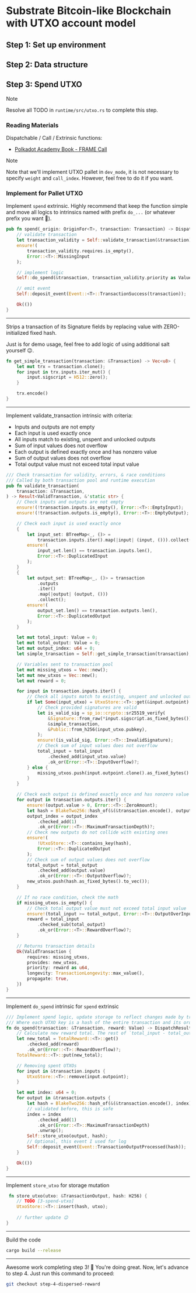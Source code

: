 # Substrate Bitcoin-like Blockchain with UTXO account model

## Step 1: Set up environment
## Step 2: Data structure
## Step 3: Spend UTXO

> [!Note]
> Resolve all TODO in `runtime/src/utxo.rs` to complete this step.

### Reading Materials

Dispatchable / Call / Extrinsic functions:

- [Polkadot Academy Book - FRAME Call](https://polkadot-blockchain-academy.github.io/pba-book/frame/calls/page.html)

> [!Note]
> Note that we'll implement UTXO pallet in `dev_mode`, it is not necessary to specify `weight` and `call_index`. However, feel free to do it if you want.


### Implement for Pallet UTXO 

Implement `spend` extrinsic. Highly recommend that keep the function simple and move all logics to intrinsics named with prefix `do_...` (or whatever prefix you want 👀).

```rust
pub fn spend(_origin: OriginFor<T>, transaction: Transaction) -> DispatchResult {
    // validate transaction
    let transaction_validity = Self::validate_transaction(&transaction)?;
    ensure!(
        transaction_validity.requires.is_empty(),
        Error::<T>::MissingInput
    );

    // implement logic
    Self::do_spend(&transaction, transaction_validity.priority as Value)?;

    // emit event
    Self::deposit_event(Event::<T>::TransactionSuccess(transaction));

    Ok(())
}
```

---

Strips a transaction of its Signature fields by replacing value with ZERO-initialized fixed hash.


Just is for demo usage, feel free to add logic of using additional salt yourself 😉.

```rust
fn get_simple_transaction(transaction: &Transaction) -> Vec<u8> {
    let mut trx = transaction.clone();
    for input in trx.inputs.iter_mut() {
        input.sigscript = H512::zero();
    }

    trx.encode()
}
```

---

Implement validate_transaction intrinsic with criteria:

- Inputs and outputs are not empty
- Each input is used exactly once
- All inputs match to existing, unspent and unlocked outputs
- Sum of input values does not overflow
- Each output is defined exactly once and has nonzero value
- Sum of output values does not overflow
- Total output value must not exceed total input value

```rust
/// Check transaction for validity, errors, & race conditions
/// Called by both transaction pool and runtime execution
pub fn validate_transaction(
    transaction: &Transaction,
) -> Result<ValidTransaction, &'static str> {
    // Check inputs and outputs are not empty
    ensure!(!transaction.inputs.is_empty(), Error::<T>::EmptyInput);
    ensure!(!transaction.outputs.is_empty(), Error::<T>::EmptyOutput);

    // Check each input is used exactly once
    {
        let input_set: BTreeMap<_, ()> =
            transaction.inputs.iter().map(|input| (input, ())).collect();
        ensure!(
            input_set.len() == transaction.inputs.len(),
            Error::<T>::DuplicatedInput
        );
    }
    {
        let output_set: BTreeMap<_, ()> = transaction
            .outputs
            .iter()
            .map(|output| (output, ()))
            .collect();
        ensure!(
            output_set.len() == transaction.outputs.len(),
            Error::<T>::DuplicatedOutput
        );
    }

    let mut total_input: Value = 0;
    let mut total_output: Value = 0;
    let mut output_index: u64 = 0;
    let simple_transaction = Self::get_simple_transaction(transaction);

    // Variables sent to transaction pool
    let mut missing_utxos = Vec::new();
    let mut new_utxos = Vec::new();
    let mut reward = 0;

    for input in transaction.inputs.iter() {
        // Check all inputs match to existing, unspent and unlocked outputs
        if let Some(input_utxo) = UtxoStore::<T>::get(&input.outpoint) {
            // Check provided signatures are valid
            let is_valid_sig = sp_io::crypto::sr25519_verify(
                &Signature::from_raw(*input.sigscript.as_fixed_bytes()),
                &simple_transaction,
                &Public::from_h256(input_utxo.pubkey),
            );
            ensure!(is_valid_sig, Error::<T>::InvalidSignature);
            // Check sum of input values does not overflow
            total_input = total_input
                .checked_add(input_utxo.value)
                .ok_or(Error::<T>::InputOverflow)?;
        } else {
            missing_utxos.push(input.outpoint.clone().as_fixed_bytes().to_vec());
        }
    }

    // Check each output is defined exactly once and has nonzero value
    for output in transaction.outputs.iter() {
        ensure!(output.value > 0, Error::<T>::ZeroAmount);
        let hash = BlakeTwo256::hash_of(&(&transaction.encode(), output_index));
        output_index = output_index
            .checked_add(1)
            .ok_or(Error::<T>::MaximumTransactionDepth)?;
        // Check new outputs do not collide with existing ones
        ensure!(
            !UtxoStore::<T>::contains_key(hash),
            Error::<T>::DuplicatedOutput
        );
        // Check sum of output values does not overflow
        total_output = total_output
            .checked_add(output.value)
            .ok_or(Error::<T>::OutputOverflow)?;
        new_utxos.push(hash.as_fixed_bytes().to_vec());
    }

    // If no race condition, check the math
    if missing_utxos.is_empty() {
        // Check total output value must not exceed total input value
        ensure!(total_input >= total_output, Error::<T>::OutputOverInput);
        reward = total_input
            .checked_sub(total_output)
            .ok_or(Error::<T>::RewardOverflow)?;
    }

    // Returns transaction details
    Ok(ValidTransaction {
        requires: missing_utxos,
        provides: new_utxos,
        priority: reward as u64,
        longevity: TransactionLongevity::max_value(),
        propagate: true,
    })
}
```

---

Implement `do_spend` intrinsic for `spend` extrinsic

```rust
/// Implement spend logic, update storage to reflect changes made by transaction
/// Where each UTXO key is a hash of the entire transaction and its order in the `TransactionOutputs` vector
fn do_spend(transaction: &Transaction, reward: Value) -> DispatchResult {
    // Calculate new reward total. The rest of `total_input - total_output` will be used for block reward.
    let new_total = TotalReward::<T>::get()
        .checked_add(reward)
        .ok_or(Error::<T>::RewardOverflow)?;
    TotalReward::<T>::put(new_total);

    // Removing spent UTXOs
    for input in &transaction.inputs {
        UtxoStore::<T>::remove(input.outpoint);
    }

    let mut index: u64 = 0;
    for output in &transaction.outputs {
        let hash = BlakeTwo256::hash_of(&(&transaction.encode(), index));
        // validated before, this is safe
        index = index
            .checked_add(1)
            .ok_or(Error::<T>::MaximumTransactionDepth)
            .unwrap();
        Self::store_utxo(output, hash);
        // Optional, this event I used for log 
        Self::deposit_event(Event::TransactionOutputProcessed(hash));
    }

    Ok(())
}
```

---

Implement `store_utxo` for storage mutation

```rust
 fn store_utxo(utxo: &TransactionOutput, hash: H256) {
    // TODO [3-spend-utxo]
    UtxoStore::<T>::insert(hash, utxo);
    
    // further update 😉
}
```

--- 

Build the code

```sh
cargo build --release
```

--- 

Awesome work completing step 3! 🚀 You're doing great. Now, let's advance to step 4. Just run this command to proceed:  

```sh
git checkout step-4-dispersed-reward
```
